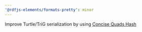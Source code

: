 ```yaml
---
'@rdfjs-elements/formats-pretty': minor
---
```


Improve Turtle/TriG serialization by using [Concise Quads Hash](https://graphy.link/concise#hash_c4) 
